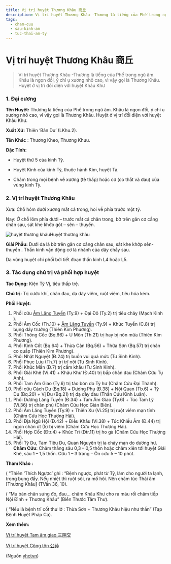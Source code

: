 ```yaml
---
title: Vị trí huyệt Thương Khâu 商丘
description: Vị trí huyệt Thương Khâu -Thương là tiếng của Phế trong ngũ âm. Khâu là ngọn đồi, ý chỉ ụ xương nhô cao, vì vậy gọi là Thương Khâu. Huyệt ở vị trí đối diện với huyệt Khâu Khư 
tags:
  - cham-cuu
  - sau-kinh-am
  - tuc-thai-am-ty
---
```


# Vị trí huyệt Thương Khâu 商丘 

> Vị trí huyệt Thương Khâu -Thương là tiếng của Phế trong ngũ âm. Khâu là ngọn đồi, ý chỉ ụ xương nhô cao, vì vậy gọi là Thương Khâu. Huyệt ở vị trí đối diện với huyệt Khâu Khư 

### 1. Đại cương

**Tên Huyệt:** Thương là tiếng của Phế trong ngũ âm. Khâu là ngọn đồi, ý chỉ ụ xương nhô cao, vì vậy gọi là Thương Khâu. Huyệt ở vị trí đối diện với huyệt Khâu Khư.

**Xuất Xứ:** Thiên ‘Bản Du’ (LKhu.2).

**Tên Khác** : Thương Kheo, Thương Khưu.

**Đặc Tính:**

+ Huyệt thứ 5 của kinh Tỳ.

+ Huyệt Kinh của kinh Tỳ, thuộc hành Kim, huyệt Tả.

+ Châm trong mọi bệnh về xương (tê thấp) hoặc cơ (co thắt và đau) của vùng kinh Tỳ.

### 2. Vị trí huyệt Thương Khâu

Xưa: Chỗ hỏm dưới xương mắt cá trong, hoi về phía trước một tý.

Nay: Ở chỗ lõm phía dưới – trước mắt cá chân trong, bờ trên gân cơ cẳng chân sau, sát khe khớp gót – sên – thuyền.

![huyệt thương khâu](/imgs/yhctvn/huyet-thuong-khau.jpg)Huyệt thương khâu

**Giải Phẫu:** Dưới da là bờ trên gân cơ cẳng chân sau, sát khe khớp sên-thuyền . Thần kinh vận động cơ là nhánh của dây chầy sau.

Da vùng huyệt chi phối bởi tiết đoạn thần kinh L4 hoặc L5.

### 3. Tác dụng chủ trị và phối hợp huyệt

**Tác Dụng:** Kiện Tỳ Vị, tiêu thấp trệ.

**Chủ trị:** Trị cước khí, chân đau, dạ dày viêm, ruột viêm, tiêu hóa kém.

**Phối Huyệt:**

1. Phối cứu [Âm Lăng Tuyền](/yhctvn/vi-tri-huyet-am-lang-tuyen-%e9%98%b4%e9%99%b5%e6%b3%89) (Ty.9) + Đại Đô (Ty.2) trị tiêu chảy (Mạch Kinh ).
2. Phối Âm Cốc (Th.10) + [Âm Lăng Tuyền](/yhctvn/vi-tri-huyet-am-lang-tuyen-%e9%98%b4%e9%99%b5%e6%b3%89) (Ty.9) + Khúc Tuyền (C.8) trị bụng đầy trướng (Thiên Kim Phương).
3. Phối Thông Cốc (Bq.66) + U Môn (Th.21) trị hay bị nôn mửa (Thiên Kim Phương).
4. Phối Kinh Cốt (Bq.64) + Thừa Cân (Bq.56) + Thừa Sơn (Bq.57) trị chân co quắp (Thiên Kim Phương).
5. Phối Nhật Nguyệt (Đ.24) trị buồn vui quá mức (Tư Sinh Kinh).
6. Phối Phục Lưu (Th.7) trị trĩ nội (Tư Sinh Kinh).
7. Phối Khúc Mấn (Đ.7) trị cấm khẩu (Tư Sinh Kinh).
8. Phối Giải Khê (Vi.41) + Khâu Khư (Đ.40) trị bắp chân đau (Châm Cứu Tụ Anh).
9. Phối Tam Âm Giao (Ty.6) trị táo bón do Tỳ hư (Châm Cứu Đại Thành).
10. Phối cứu Cách Du (Bq.18) + Dương Phụ (Đ.38) + Nội Quan (Tb.6) + Tỳ Du (Bq.20) + Vị Du (Bq.21) trị dạ dày đau (Thần Cứu Kinh Luân).
11. Phối Dương Lăng Tuyền (Đ.34) + Tam Âm Giao (Ty.6) + Túc Tam Lý (Vi.36) trị chân phù (Châm Cứu Học Giản Biên).
12. Phối Âm Lăng Tuyền (Ty.9) + Thiên Xu (Vi.25) trị ruột viêm mạn tính (Châm Cứu Học Thượng Hải).
13. Phối Địa Ngũ Hội (Đ.42) + Điều Khẩu (Vi.38) + Túc Khiếu Âm (Đ.44) trị ngón chân út (5) bị viêm (Châm Cứu Học Thượng Hải).
14. Phối Hợp Cốc (Đtr.4) + Khúc Trì (Đtr.11) trị ho gà (Châm Cứu Học Thượng Hải).
15. Phối Tỳ Du, Tam Tiêu Du, Quan Nguyên trị ỉa chảy mạn do dương hư. **Châm Cứu:** Châm thẳng sâu 0,3 – 0,5 thốn hoặc châm xiên tới huyệt Giải Khê, sâu 1 – 1,5 thốn. Cứu 1 – 3 tráng – Ôn cứu 5 – 10 phút.

**Tham Khảo :**

( “Thiên ‘Thích Ngược’ ghi : “Bệnh ngược, phát từ Tỳ, làm cho người ta lạnh, trong bụng đầy. Nếu nhiệt thì ruột sôi, ra mồ hôi. Nên châm túc Thái âm [Thương Khâu] (TVấn 36, 10).

( “Mu bàn chân sưng đỏ, đau… châm Khâu Khư cho ra máu rồi châm tiếp Nội Đình + Thương Khâu” (Biển Thước Tâm Thư).

( “Nếu là bệnh trĩ cốt thư lở : Thừa Sơn + Thương Khâu hiệu như thần” (Tạp Bệnh Huyệt Pháp Ca).

**Xem thêm:**

[Vị trí huyệt Tam âm giao 三阴交](/yhctvn/vi-tri-huyet-tam-am-giao-%e4%b8%89%e9%98%b4%e4%ba%a4)

[Vị trí huyệt Công tôn 公孙](/yhctvn/vi-tri-huyet-cong-ton-%e5%85%ac%e5%ad%99)

(Nguồn <a href="https://yhctvn.com/vi-tri-huyet-thuong-khau-商丘/" target="_blank">yhctvn</a>)
